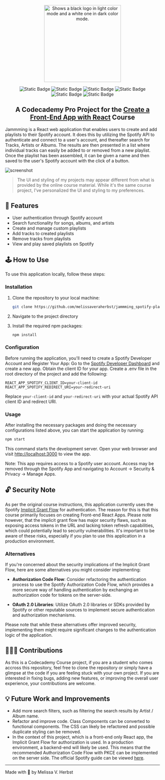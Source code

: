 <div align=center>

<picture>
  <source media="(prefers-color-scheme: dark)" srcset="https://github.com/melissaveraherbst/jammming_spotify-playlist-manager/assets/84316275/4f391cc0-c120-4e8f-8daa-117611f253a5">
  <source media="(prefers-color-scheme: light)" srcset="https://github.com/melissaveraherbst/jammming_spotify-playlist-manager/assets/84316275/c0a933ad-3889-4f61-a0a2-37c6deee74f6">
  <img alt="Shows a black logo in light color mode and a white one in dark color mode." src="https://github.com/melissaveraherbst/jammming_spotify-playlist-manager/assets/84316275/4f391cc0-c120-4e8f-8daa-117611f253a5" width=250px >
</picture>

![Static Badge](https://img.shields.io/badge/HTML5-grey?style=flat-square&logo=html5)
![Static Badge](https://img.shields.io/badge/CSS3-grey?style=flat-square&logo=css3)
![Static Badge](https://img.shields.io/badge/JavaScript-grey?style=flat-square&logo=JavaScript)
![Static Badge](https://img.shields.io/badge/React-grey?style=flat-square&logo=react)
![Static Badge](https://img.shields.io/badge/Spotify%20API-grey?style=flat-square&logo=spotify)
![Static Badge](https://img.shields.io/badge/Codecademy%20Project-grey?style=flat-square&logo=codecademy)

## A Codecademy Pro Project for the [Create a Front-End App with React](https://www.codecademy.com/learn/paths/build-web-apps-with-react) Course

</div>

Jammming is a React web application that enables users to create and add playlists to their Spotify account. It does this by utilizing the Spotify API to authenticate and connect to a user's account, and thereafter search for Tracks, Artists or Albums. The results are then presented in a list where individual tracks can easily be added to or removed from a new playlist. Once the playlist has been assembled, it can be given a name and then saved to the user's Spotify account with the click of a button.

![screenshot](https://github.com/melissaveraherbst/jammming_spotify-playlist-manager/assets/84316275/81b49992-f921-4a53-ad56-7b7182fb3e1e)
> The UI and styling of my projects may appear different from what is provided by the online course material. While it's the same course project, I've personalized the UI and styling to my preferences.

## 🧩 Features

- User authentication through Spotify account
- Search functionality for songs, albums, and artists
- Create and manage custom playlists
- Add tracks to created playlists
- Remove tracks from playlists
- View and play saved playlists on Spotify

## 🕹️ How to Use

To use this application locally, follow these steps:

### Installation

1. Clone the repository to your local machine:

   ```bash
   git clone https://github.com/melissaveraherbst/jammming_spotify-playlist-manager.git
   ```

2. Navigate to the project directory

3. Install the required npm packages:

   ```bash
   npm install
   ```

### Configuration

Before running the application, you'll need to create a Spotify Developer Account and Register Your App:
Go to the [Spotify Developer Dashboard](https://developer.spotify.com/dashboard/) and create a new app. Obtain the client ID for your app.
Create a .env file in the root directory of the project and add the following:

```plaintext
REACT_APP_SPOTIFY_CLIENT_ID=your-client-id
REACT_APP_SPOTIFY_REDIRECT_URI=your-redirect-uri
```

Replace `your-client-id` and `your-redirect-uri` with your actual Spotify API client ID and redirect URI.

### Usage

After installing the necessary packages and doing the necessary configurations listed above, you can start the application by running:

```bash
npm start
```

This command starts the development server. Open your web browser and visit [http://localhost:3000](http://localhost:3000) to view the app.

Note: This app requires access to a Spotify user account. Access may be removed through the Spotify App and navigating to Account &rarr; Security & Privacy &rarr; Manage Apps.

## 🔓 Security Note

As per the original course instructions, this application currently uses the Spotify [Implicit Grant Flow](https://developer.spotify.com/documentation/web-api/tutorials/implicit-flow) for authentication. The reason for this is that this course primarily focuses on creating Front-end React Apps. Please note however, that the implicit grant flow has major security flaws, such as exposing access tokens in the URL and lacking token refresh capabilities, which could potentially lead to security vulnerabilities. It's important to be aware of these risks, especially if you plan to use this application in a production environment.

### Alternatives

If you're concerned about the security implications of the Implicit Grant Flow, here are some alternatives you might consider implementing:

- **Authorization Code Flow**: Consider refactoring the authentication process to use the Spotify Authorization Code Flow, which provides a more secure way of handling authentication by exchanging an authorization code for tokens on the server-side.

- **OAuth 2.0 Libraries**: Utilize OAuth 2.0 libraries or SDKs provided by Spotify or other reputable sources to implement secure authentication and authorization mechanisms.

Please note that while these alternatives offer improved security, implementing them might require significant changes to the authentication logic of the application.

## 👩🏼‍💻 Contributions

As this is a Codecademy Course project, if you are a student who comes accross this repository, feel free to clone the repository or simply have a glimpse at the code if you are feeling stuck with your own project.
If you are interested in fixing bugs, adding new features, or improving the overall user experience, your contributions are welcome.

## 💡 Future Work and Improvements

- Add more search filters, such as filtering the search results by Artist / Album name.
- Refactor and improve code. Class Components can be converted to functional components. The CSS can likely be refactored and possible duplicate styling can be removed.
- In the context of this project, which is a front-end only React app, the Implicit Grant Flow for authorization is used. In a production environment, a backend-end will likely be used. This means that the recommended Authorization Code Flow with PKCE can be implemented on the server side. The official Spotify guide can be viewed [here](https://developer.spotify.com/documentation/web-api/tutorials/code-pkce-flow).

---
Made with 💚 by Melissa V. Herbst
